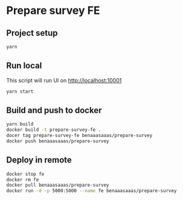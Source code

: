 # Prepare survey FE

## Project setup

```bash
yarn
```

## Run local

This script will run UI on [http://localhost:10001](http://localhost:10001)
```bash
yarn start
```

## Build and push to docker
```bash
yarn build
docker build -t prepare-survey-fe .
docer tag prepare-survey-fe benaaasaaas/prepare-survey
docker push benaaasaaas/prepare-survey
```

## Deploy in remote
```bash
docker stop fe
docker rm fe
docker pull benaaasaaas/prepare-survey
docker run -d -p 5000:5000 --name fe benaaasaaas/prepare-survey
```
